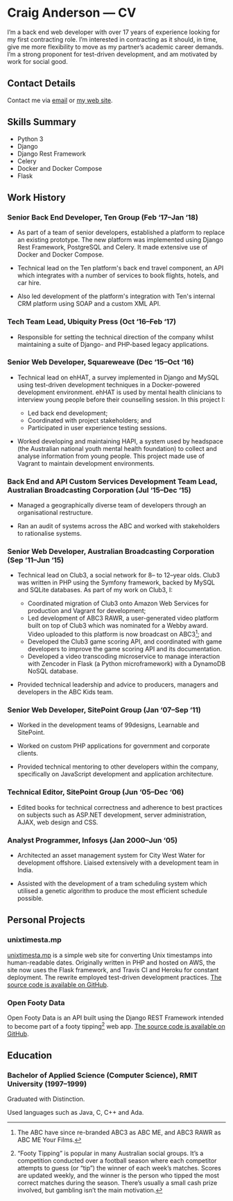 # Craig Anderson — CV

I’m a back end web developer with over 17 years of experience looking for my first contracting role. I’m interested in contracting as it should, in time, give me more flexibility to move as my partner’s academic career demands. I’m a strong proponent for test-driven development, and am motivated by work for social good.

## Contact Details

Contact me via [email](mailto:craiga@craiga.id.au) or [my web site](http://craiga.id.au/).

## Skills Summary

 * Python 3
 * Django
 * Django Rest Framework
 * Celery
 * Docker and Docker Compose
 * Flask


## Work History

### Senior Back End Developer, Ten Group (Feb&nbsp;‘17–Jan&nbsp;‘18)

 * As part of a team of senior developers, established a platform to replace an existing prototype. The new platform was implemented using Django Rest Framework, PostgreSQL and Celery. It made extensive use of Docker and Docker Compose.

 * Technical lead on the Ten platform's back end travel component, an API which integrates with a number of services to book flights, hotels, and car hire.

 * Also led development of the platform's integration with Ten's internal CRM platform using SOAP and a custom XML API.

### Tech Team Lead, Ubiquity Press (Oct&nbsp;‘16–Feb&nbsp;‘17)

 * Responsible for setting the technical direction of the company whilst maintaining a suite of Django- and PHP-based legacy applications.

### Senior Web Developer, Squareweave (Dec&nbsp;‘15–Oct&nbsp;‘16)

 * Technical lead on ehHAT, a survey implemented in Django and MySQL using test-driven development techniques in a Docker-powered development environment. ehHAT is used by mental health clinicians to interview young people before their counselling session. In this project I:

     * Led back end development;
     * Coordinated with project stakeholders; and
     * Participated in user experience testing sessions.

 * Worked developing and maintaining HAPI, a system used by headspace (the Australian national youth mental health foundation) to collect and analyse information from young people. This project made use of Vagrant to maintain development environments.

### Back End and API Custom Services Development Team Lead, Australian Broadcasting Corporation (Jul&nbsp;‘15–Dec&nbsp;‘15)

 * Managed a geographically diverse team of developers through an organisational restructure.

 * Ran an audit of systems across the ABC and worked with stakeholders to rationalise systems.

### Senior Web Developer, Australian Broadcasting Corporation (Sep&nbsp;‘11–Jun&nbsp;‘15)

 * Technical lead on Club3, a social network for 8– to 12–year olds. Club3 was written in PHP using the Symfony framework, backed by MySQL and SQLite databases. As part of my work on Club3, I:

     * Coordinated migration of Club3 onto Amazon Web Services for production and Vagrant for development;
     * Led development of ABC3 RAWR, a user-generated video platform built on top of Club3 which was nominated for a Webby award. Video uploaded to this platform is now broadcast on ABC3[^abc3-rebrand]; and
     * Developed the Club3 game scoring API, and coordinated with game developers to improve the game scoring API and its documentation.
     * Developed a video transcoding microservice to manage interaction with Zencoder in Flask (a Python microframework) with a DynamoDB NoSQL database.

 * Provided technical leadership and advice to producers, managers and developers in the ABC Kids team.

### Senior Web Developer, SitePoint Group (Jan&nbsp;‘07–Sep&nbsp;‘11)

 * Worked in the development teams of 99designs, Learnable and SitePoint.

 * Worked on custom PHP applications for government and corporate clients.

 * Provided technical mentoring to other developers within the company, specifically on JavaScript development and application architecture.

### Technical Editor, SitePoint Group (Jun&nbsp;‘05–Dec&nbsp;‘06)

 * Edited books for technical correctness and adherence to best practices on subjects such as ASP.NET development, server administration, AJAX, web design and CSS.

### Analyst Programmer, Infosys (Jan&nbsp;2000–Jun&nbsp;‘05)

 * Architected an asset management system for City West Water for development offshore. Liaised extensively with a development team in India.

 * Assisted with the development of a tram scheduling system which utilised a genetic algorithm to produce the most efficient schedule possible.


## Personal Projects

### unixtimesta.mp

[unixtimesta.mp](https://www.unixtimesta.mp/) is a simple web site for converting Unix timestamps into human-readable dates. Originally written in PHP and hosted on AWS, the site now uses the Flask framework, and Travis CI and Heroku for constant deployment.  The rewrite employed test-driven development practices. [The source code is available on GitHub](https://github.com/craiga/unixtimesta.mp/).

### Open Footy Data

Open Footy Data is an API built using the Django REST Framework intended to become part of a footy tipping[^footy-tipping] web app. [The source code is available on GitHub](https://github.com/craiga/openfootydata/).


## Education

### Bachelor of Applied Science (Computer Science), RMIT University (1997–1999)

Graduated with Distinction.

Used languages such as Java, C, C++ and Ada.


[^abc3-rebrand]: The ABC have since re-branded ABC3 as ABC ME, and ABC3 RAWR as ABC ME Your Films.

[^footy-tipping]: “Footy Tipping” is popular in many Australian social groups. It’s a competition conducted over a football season where each competitor attempts to guess (or “tip”) the winner of each week’s matches. Scores are updated weekly, and the winner is the person who tipped the most correct matches during the season. There’s usually a small cash prize involved, but gambling isn’t the main motivation.
